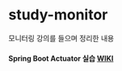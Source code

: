 # study-monitor
모니터링 강의를 들으며 정리한 내용

#### Spring Boot Actuator 실습 [WIKI](https://github.com/muncool39/study-monitor/wiki/Spring-Boot-Actuator)
